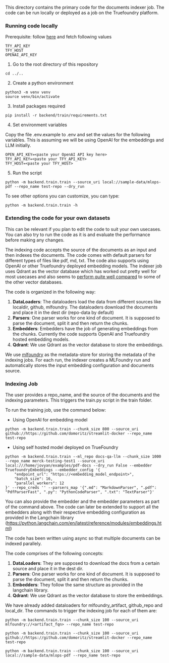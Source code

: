 This directory contains the primary code for the documents indexer job. The code can be run locally or deployed
as a job on the Truefoundry platform.

### Running code locally

Prerequisite: follow [here](../../GETTING_STARTED.md) and fetch following values

```
TFY_API_KEY
TFY_HOST
OPENAI_API_KEY
```

1. Go to the root directory of this repository

```
cd ../..
```

2. Create a python environment

```
python3 -m venv venv
source venv/bin/activate
```

3. Install packages required

```
pip install -r backend/train/requirements.txt
```

4. Set environment variables

Copy the file .env.example to .env and set the values for the following variables. This is assuming we will be using OpenAI for the embeddings and LLM initially.

```
OPEN_API_KEY=<paste your OpenAI API key here>
TFY_API_KEY=<paste your TFY_API_KEY>
TFY_HOST=<paste your TFY_HOST>
```

5. Run the script

```
python -m backend.train.train --source_uri local://sample-data/mlops-pdf --repo_name test-repo --dry_run
```

To see other options you can customize, you can type:

```
python -m backend.train.train -h
```

### Extending the code for your own datasets

This can be relevant if you plan to edit the code to suit your own usecases. You can also try to run the
code as it is and evaluate the performance before making any changes.

The indexing code accepts the source of the documents as an input and then indexes the documents. The code comes with default parsers for different types of files like pdf, md, txt. The code also supports using OpenAI or other
Truefoundry deployed embedding models. The indexer job uses Qdrant as the vector database which has worked out pretty well for most usecases and also seems to [perform quite well compared](https://qdrant.tech/benchmarks/?gad=1&gclid=CjwKCAjwzo2mBhAUEiwAf7wjkiDRHpZK4sUynT1JQqwyDWO48q_0P1rWaXdh2IpAXqFRLAEpd4KO4RoCq1sQAvD_BwE) to some of the other vector databases.

The code is organized in the following way:

1. **DataLoaders**: The dataloaders load the data from different sources like localdir, github, mlfoundry. The dataloaders download the documents and place it in the dest dir (repo-data by default)
2. **Parsers**: One parser works for one kind of document. It is supposed to parse the document, split it and then return the chunks.
3. **Embedders**: Embedders have the job of generating embeddings from the chunks. Currently the code supports OpenAI and Truefoundry hosted embedding models.
4. **Qdrant**: We use Qdrant as the vector database to store the embeddings.

We use [mlfoundry](https://docs.truefoundry.com/docs/ml-repo-quickstart) as the metadata-store for storing the metadata of the indexing jobs. For each run, the indexer creates a MLFoundry run and automatically stores the input embedding configuration and documents source.

### Indexing Job

The user provides a repo_name, and the source of the documents and the indexing parameters. This triggers the train.py script in the train folder.

To run the training job, use the command below:

- Using OpenAI for embedding model

```
python -m backend.train.train --chunk_size 800 --source_uri github://https://github.com/domoritz/streamlit-docker --repo_name test-repo
```

- Using self hosted model deployed on TrueFoundry

```
python -m backend.train.train --ml_repo docs-qa-llm --chunk_size 1000 --repo_name merck-testing-test1 --source_uri local:///home/jovyan/examples/pdf-docs --dry_run False --embedder TruefoundryEmbeddings --embedder_config '{
    "endpoint_url": "https://<embedding_model_endpoint>",
    "batch_size": 16,
    "parallel_workers": 12
}' --repo_creds '' --parsers_map '{".md": "MarkdownParser", ".pdf": "PdfParserFast", ".py": "PythonCodeParser", ".txt": "TextParser"}'
```

You can also provide the embedder and the embedder parameters as part of the command above. The code can later be extended to support all the embedders along with their respective embedding configuration as provided in the Langchain library (https://python.langchain.com/en/latest/reference/modules/embeddings.html)

The code has been written using async so that multiple documents can be indexed parallely.

The code comprises of the following concepts:

1. **DataLoaders**: They are supposed to download the docs from a certain source and place it in the dest dir.
2. **Parsers**: One parser works for one kind of document. It is supposed to parse the document, split it and then return the chunks.
3. **Embedders**: They follow the same structure as provided in the langchain library.
4. **Qdrant**: We use Qdrant as the vector database to store the embeddings.

We have already added dataloaders for mlfoundry_artifact, github_repo and local_dir. The commands to trigger the indexing job for each of them are:

```
python -m backend.train.train --chunk_size 100 --source_uri mlfoundry://<artifact_fqn> --repo_name test-repo
```

```
python -m backend.train.train --chunk_size 100 --source_uri github://https://github.com/domoritz/streamlit-docker --repo_name test-repo
```

```
python -m backend.train.train --chunk_size 100 --source_uri local://sample-data/mlops-pdf --repo_name test-repo
```
